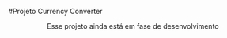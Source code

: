 #Projeto Currency Converter
<p style="text-align:center">Esse projeto ainda está em fase de desenvolvimento</p>
